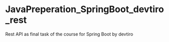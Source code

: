 # JavaPreperation_SpringBoot_devtiro_rest
Rest API as final task of the course for Spring Boot by devtiro
